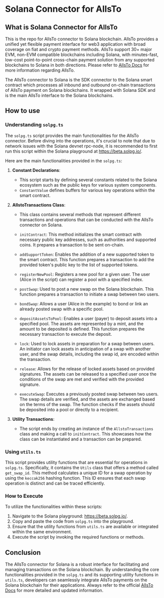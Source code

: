 # Solana Connector for AllsTo

## What is Solana Connector for AllsTo

This is the repo for AllsTo connector to Solana blockchain. AllsTo provides a unified yet flexible payment interface for web3 application with broad coverage on fiat and crypto payment methods. AllsTo support 30+ major EVM, non-EVM compatible blockchains including Solana, with minutes-fast, low-cost point-to-point cross-chain payment solution from any supported blockchains to Solana in both directions. Please refer to [AllsTo Docs](https://docs.alls.to) for more information regarding AllsTo.

The AllsTo connector to Solana is the SDK connector to the Solana smart contract which processes all inbound and outbound on-chain transactions of AllsTo payment on Solana blockchains. It wrapped with Solana SDK and is the main AllsTo interface to the Solana blockchains.

## How to use

### Understanding `solpg.ts`

The `solpg.ts` script provides the main functionalities for the AllsTo connector. Before diving into the operations, it's crucial to note that due to network issues with the Solana devnet rpc-node, it is recommended to first run this script within the Solana playground at https://beta.solpg.io/.

Here are the main functionalities provided in the `solpg.ts`:

1. **Constant Declarations**: 
    - This script starts by defining several constants related to the Solana ecosystem such as the public keys for various system components.
    - `ConstantValue` defines buffers for various key operations within the smart contract.

2. **AllstoTransactions Class**:
    - This class contains several methods that represent different transactions and operations that can be conducted with the AllsTo connector on Solana.

    - `initContract`: This method initializes the smart contract with necessary public key addresses, such as authorities and supported coins. It prepares a transaction to be sent on-chain.

    - `addSupportToken`: Enables the addition of a new supported token to the smart contract. This function prepares a transaction to add the provided token's public key to the list of supported tokens.

    - `registerNewPool`: Registers a new pool for a given user. The user (Alice in the script) can register a pool with a specified index.

    - `postSwap`: Used to post a new swap on the Solana blockchain. This function prepares a transaction to initiate a swap between two users.

    - `bondSwap`: Allows a user (Alice in the example) to bond or link an already posted swap with a specific pool.
  
    - `depositAssetsToPool`: Enables a user (payer) to deposit assets into a specified pool. The assets are represented by a mint, and the amount to be deposited is defined. This function prepares the necessary transaction to execute the deposit.
  
    - `lock`: Used to lock assets in preparation for a swap between users. An initiator can lock assets in anticipation of a swap with another user, and the swap details, including the swap id, are encoded within the transaction.
    
    - `release`: Allows for the release of locked assets based on provided signatures. The assets can be released to a specified user once the conditions of the swap are met and verified with the provided signature.
  
    - `executeSwap`: Executes a previously posted swap between two users. The swap details are verified, and the assets are exchanged based on the terms of the swap. The function checks if the assets should be deposited into a pool or directly to a recipient.

3. **Utility Transactions**: 
    - The script ends by creating an instance of the `AllstoTransactions` class and making a call to `initContract`. This showcases how the class can be instantiated and a transaction can be prepared.

### Using `utils.ts`

This script provides utility functions that are essential for operations in `solpg.ts`. Specifically, it contains the `Utils` class that offers a method called `get_swap_id`. This method calculates a unique ID for a swap operation by using the `keccak256` hashing function. This ID ensures that each swap operation is distinct and can be traced efficiently.

### How to Execute
To utilize the functionalities within these scripts:
1. Navigate to the Solana playground: https://beta.solpg.io/.
2. Copy and paste the code from `solpg.ts` into the playground.
3. Ensure that the utility functions from `utils.ts` are available or integrated within the same environment.
4. Execute the script by invoking the required functions or methods.

## Conclusion

The AllsTo connector for Solana is a robust interface for facilitating and managing transactions on the Solana blockchain. By understanding the core functionalities provided in the `solpg.ts` and its supporting utility functions in `utils.ts`, developers can seamlessly integrate AllsTo payments on the Solana blockchain for their applications. Always refer to the official [AllsTo Docs](https://docs.alls.to) for more detailed and updated information.